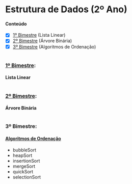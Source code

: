 # Estrutura de Dados (2º Ano) 

#### Conteúdo 
- [x] [1º Bimestre](#1º-bimestre) (Lista Linear)
- [x] [2º Bimestre](#2º-bimestre) (Árvore Binária)
- [x] [3º Bimestre](#3º-bimestre) (Algoritmos de Ordenação)

# 

### [1º Bimestre](https://github.com/eduschadesoares/estruturaDeDados/tree/master/1%C2%BA%20Bimestre):
#### Lista Linear

# 

### [2º Bimestre](https://github.com/eduschadesoares/estruturaDeDados/tree/master/2%C2%BA%20Bimestre):
#### Árvore Binária

# 

### 3º Bimestre:
#### [Algoritmos de Ordenação](https://github.com/eduschadesoares/estruturaDeDados/tree/master/3%C2%BA%20Bimestre)
* bubbleSort
* heapSort
* insertionSort
* mergeSort
* quickSort
* selectionSort

#
